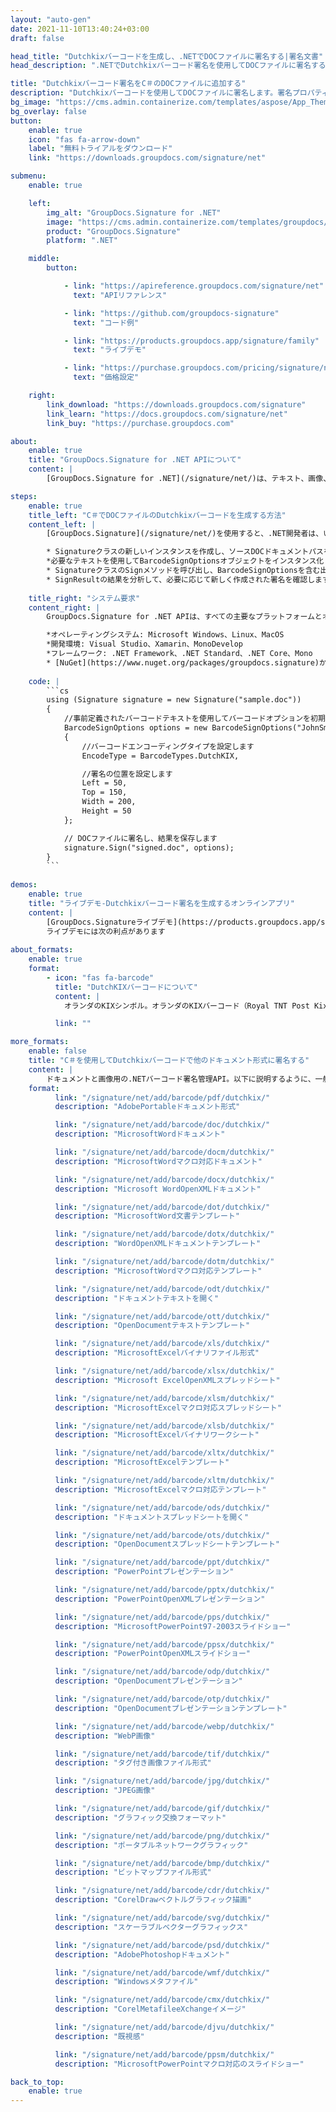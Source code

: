 ```yaml
---
layout: "auto-gen"
date: 2021-11-10T13:40:24+03:00
draft: false

head_title: "Dutchkixバーコードを生成し、.NETでDOCファイルに署名する|署名文書"
head_description: ".NETでDutchkixバーコード署名を使用してDOCファイルに署名する-人気のあるビジネスドキュメントや画像ファイル形式にバーコードを追加する."

title: "Dutchkixバーコード署名をC＃のDOCファイルに追加する"
description: "Dutchkixバーコードを使用してDOCファイルに署名します。署名プロパティを操作し、ニーズに合ったドキュメント内で高度な署名オプションを設定します."
bg_image: "https://cms.admin.containerize.com/templates/aspose/App_Themes/V3/images/bg/header1.png"
bg_overlay: false
button:
    enable: true
    icon: "fas fa-arrow-down"
    label: "無料トライアルをダウンロード"
    link: "https://downloads.groupdocs.com/signature/net"

submenu:
    enable: true

    left:
        img_alt: "GroupDocs.Signature for .NET"
        image: "https://cms.admin.containerize.com/templates/groupdocs/images/product-logos/90x90-noborder/groupdocs-signature-net.png"
        product: "GroupDocs.Signature"
        platform: ".NET"

    middle:
        button:

            - link: "https://apireference.groupdocs.com/signature/net"
              text: "APIリファレンス"

            - link: "https://github.com/groupdocs-signature"
              text: "コード例"

            - link: "https://products.groupdocs.app/signature/family"
              text: "ライブデモ"

            - link: "https://purchase.groupdocs.com/pricing/signature/net"
              text: "価格設定"

    right:
        link_download: "https://downloads.groupdocs.com/signature"
        link_learn: "https://docs.groupdocs.com/signature/net"
        link_buy: "https://purchase.groupdocs.com"

about:
    enable: true
    title: "GroupDocs.Signature for .NET APIについて"
    content: |
        [GroupDocs.Signature for .NET](/signature/net/)は、テキスト、画像、バーコード、スタンプ、フォームフィールド、QRコード、メタデータなどのさまざまな署名タイプを使用してデジタルドキュメントに電子署名するネイティブ.NETAPIです。ユーザーは、PDF、Microsoft Word、Excelワークシート、PowerPointプレゼンテーション、Adobe Photoshop、メタファイル、および画像ファイル形式内のデジタル署名を追加、編集、検証、削除、および検索でき、必要に応じて署名プロパティをカスタマイズするための追加サポートがあります。

steps:
    enable: true
    title_left: "C＃でDOCファイルのDutchkixバーコードを生成する方法"
    content_left: |
        [GroupDocs.Signature](/signature/net/)を使用すると、.NET開発者は、いくつかの簡単な手順を実行することで、アプリケーション内のDOCファイルにDutchkixバーコードを簡単に追加できます。

        * Signatureクラスの新しいインスタンスを作成し、ソースDOCドキュメントパスをコンストラクターパラメーターとして渡します。
        *必要なテキストを使用してBarcodeSignOptionsオブジェクトをインスタンス化し、EncodeTypeプロパティをDutchKIXに設定します。
        * SignatureクラスのSignメソッドを呼び出し、BarcodeSignOptionsを含む出力DOCファイル名を渡します。
        * SignResultの結果を分析して、必要に応じて新しく作成された署名を確認します。
        
    title_right: "システム要求"
    content_right: |
        GroupDocs.Signature for .NET APIは、すべての主要なプラットフォームとオペレーティングシステムでサポートされています。以下のコードを実行する前に、システムに次の前提条件がインストールされていることを確認してください。

        *オペレーティングシステム: Microsoft Windows、Linux、MacOS
        *開発環境: Visual Studio、Xamarin、MonoDevelop
        *フレームワーク: .NET Framework、.NET Standard、.NET Core、Mono
        * [NuGet](https://www.nuget.org/packages/groupdocs.signature)からGroupDocs.Signaturefor.NETの最新バージョンをダウンロードします
        
    code: |
        ```cs
        using (Signature signature = new Signature("sample.doc"))
        {
            //事前定義されたバーコードテキストを使用してバーコードオプションを初期化します
            BarcodeSignOptions options = new BarcodeSignOptions("JohnSmith")
            {
                //バーコードエンコーディングタイプを設定します
                EncodeType = BarcodeTypes.DutchKIX,

                //署名の位置を設定します
                Left = 50,
                Top = 150,
                Width = 200,
                Height = 50
            };

            // DOCファイルに署名し、結果を保存します 
            signature.Sign("signed.doc", options);
        }
        ```
        
demos:
    enable: true
    title: "ライブデモ-Dutchkixバーコード署名を生成するオンラインアプリ"
    content: |
        [GroupDocs.Signatureライブデモ](https://products.groupdocs.app/signature/family)サイトにアクセスして、今すぐDOCファイルにDutchkixバーコードを追加してください。  
        ライブデモには次の利点があります
        
about_formats:
    enable: true
    format:
        - icon: "fas fa-barcode"
          title: "DutchKIXバーコードについて"
          content: |
            オランダのKIXシンボル。オランダのKIXバーコード（Royal TNT Post Kix、Dutch KIX 4-State Barcode、Kix Barcode、TPG KIX、Klantenindex Barcode、TPGPOST KIXとも呼ばれます）。この記号は、Royal Dutch TPG Post（オランダ）が郵便番号と自動郵便区分に使用します。受信者のアドレスに関する情報を提供します。この記号は、英数字（0-9、A-Z）をエンコードします。

          link: ""

more_formats:
    enable: false
    title: "C＃を使用してDutchkixバーコードで他のドキュメント形式に署名する"
    content: |
        ドキュメントと画像用の.NETバーコード署名管理API。以下に説明するように、一般的なファイル形式のいくつかにバーコード署名を追加します。
    format: 
          link: "/signature/net/add/barcode/pdf/dutchkix/"
          description: "AdobePortableドキュメント形式"

          link: "/signature/net/add/barcode/doc/dutchkix/"
          description: "MicrosoftWordドキュメント"

          link: "/signature/net/add/barcode/docm/dutchkix/"
          description: "MicrosoftWordマクロ対応ドキュメント"

          link: "/signature/net/add/barcode/docx/dutchkix/"
          description: "Microsoft WordOpenXMLドキュメント"

          link: "/signature/net/add/barcode/dot/dutchkix/"
          description: "MicrosoftWord文書テンプレート"

          link: "/signature/net/add/barcode/dotx/dutchkix/"
          description: "WordOpenXMLドキュメントテンプレート"

          link: "/signature/net/add/barcode/dotm/dutchkix/"
          description: "MicrosoftWordマクロ対応テンプレート"       

          link: "/signature/net/add/barcode/odt/dutchkix/"
          description: "ドキュメントテキストを開く"

          link: "/signature/net/add/barcode/ott/dutchkix/"
          description: "OpenDocumentテキストテンプレート"

          link: "/signature/net/add/barcode/xls/dutchkix/"
          description: "MicrosoftExcelバイナリファイル形式"

          link: "/signature/net/add/barcode/xlsx/dutchkix/"
          description: "Microsoft ExcelOpenXMLスプレッドシート"

          link: "/signature/net/add/barcode/xlsm/dutchkix/"
          description: "MicrosoftExcelマクロ対応スプレッドシート"

          link: "/signature/net/add/barcode/xlsb/dutchkix/"
          description: "MicrosoftExcelバイナリワークシート"

          link: "/signature/net/add/barcode/xltx/dutchkix/"
          description: "MicrosoftExcelテンプレート"

          link: "/signature/net/add/barcode/xltm/dutchkix/"
          description: "MicrosoftExcelマクロ対応テンプレート"

          link: "/signature/net/add/barcode/ods/dutchkix/"
          description: "ドキュメントスプレッドシートを開く"

          link: "/signature/net/add/barcode/ots/dutchkix/"
          description: "OpenDocumentスプレッドシートテンプレート"

          link: "/signature/net/add/barcode/ppt/dutchkix/"
          description: "PowerPointプレゼンテーション"

          link: "/signature/net/add/barcode/pptx/dutchkix/"
          description: "PowerPointOpenXMLプレゼンテーション"

          link: "/signature/net/add/barcode/pps/dutchkix/"
          description: "MicrosoftPowerPoint97-2003スライドショー"

          link: "/signature/net/add/barcode/ppsx/dutchkix/"
          description: "PowerPointOpenXMLスライドショー"                              

          link: "/signature/net/add/barcode/odp/dutchkix/"
          description: "OpenDocumentプレゼンテーション"

          link: "/signature/net/add/barcode/otp/dutchkix/"
          description: "OpenDocumentプレゼンテーションテンプレート"

          link: "/signature/net/add/barcode/webp/dutchkix/"
          description: "WebP画像"

          link: "/signature/net/add/barcode/tif/dutchkix/"
          description: "タグ付き画像ファイル形式"

          link: "/signature/net/add/barcode/jpg/dutchkix/"
          description: "JPEG画像"

          link: "/signature/net/add/barcode/gif/dutchkix/"
          description: "グラフィック交換フォーマット"

          link: "/signature/net/add/barcode/png/dutchkix/"
          description: "ポータブルネットワークグラフィック"

          link: "/signature/net/add/barcode/bmp/dutchkix/"
          description: "ビットマップファイル形式"

          link: "/signature/net/add/barcode/cdr/dutchkix/"
          description: "CorelDrawベクトルグラフィック描画"

          link: "/signature/net/add/barcode/svg/dutchkix/"
          description: "スケーラブルベクターグラフィックス"

          link: "/signature/net/add/barcode/psd/dutchkix/"
          description: "AdobePhotoshopドキュメント"

          link: "/signature/net/add/barcode/wmf/dutchkix/"
          description: "Windowsメタファイル"        

          link: "/signature/net/add/barcode/cmx/dutchkix/"
          description: "CorelMetafileeXchangeイメージ"

          link: "/signature/net/add/barcode/djvu/dutchkix/"
          description: "既視感"

          link: "/signature/net/add/barcode/ppsm/dutchkix/"
          description: "MicrosoftPowerPointマクロ対応のスライドショー"

back_to_top:
    enable: true
---
```


